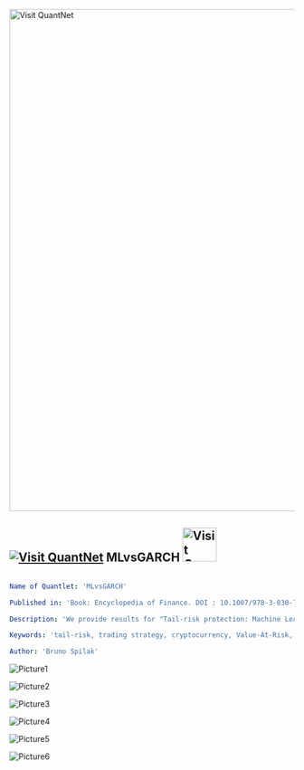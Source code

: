[<img src="https://github.com/QuantLet/Styleguide-and-FAQ/blob/master/pictures/banner.png" width="888" alt="Visit QuantNet">](http://quantlet.de/)

## [<img src="https://github.com/QuantLet/Styleguide-and-FAQ/blob/master/pictures/qloqo.png" alt="Visit QuantNet">](http://quantlet.de/) **MLvsGARCH** [<img src="https://github.com/QuantLet/Styleguide-and-FAQ/blob/master/pictures/QN2.png" width="60" alt="Visit QuantNet 2.0">](http://quantlet.de/)

```yaml

Name of Quantlet: 'MLvsGARCH'

Published in: 'Book: Encyclopedia of Finance. DOI : 10.1007/978-3-030-73443-5 Chapter Title : Tail-Risk Protection: Machine Learning Meets Modern Econometrics.'

Description: 'We provide results for "Tail-risk protection: Machine Learning meets modern Econometrics", Spilak, WK Härdle (2020). Please refer to README2.md for a detailed description on how to use the code.'

Keywords: 'tail-risk, trading strategy, cryptocurrency, Value-At-Risk, deep learning, machine learning, econometrics, extreme value theory, exceedance probability'

Author: 'Bruno Spilak'

```

![Picture1](min_tpr_exceedance_alpha.png)

![Picture2](strat_excess_perf_downtrend.png)

![Picture3](strat_excess_perf_uptrend.png)

![Picture4](strat_historical_perf.png)

![Picture5](strat_switch_ens_varspread.png)

![Picture6](tvar_0.01_w.png)